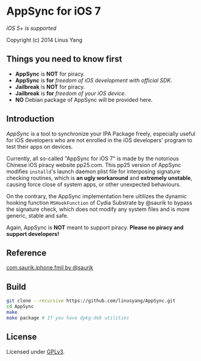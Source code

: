 # AppSync for iOS 7 
_iOS 5+ is supported_

Copyright (c) 2014 Linus Yang

## Things you need to know first
* __AppSync__ is __NOT__ for piracy. 
* __AppSync__ is __for__ _freedom of iOS development with official SDK_.
* __Jailbreak__ is __NOT__ for  piracy. 
* __Jailbreak__ is __for__ _freedom of your iOS device_.
* __NO__ Debian package of AppSync will be provided here.

Introduction
------
_AppSync_ is a tool to synchronize your IPA Package freely, especially useful for iOS developers who are not enrolled in the iOS developers' program to test their apps on devices.

Currently, all so-called "AppSync for iOS 7" is made by the notorious Chinese iOS piracy website pp25.com. This pp25 version of AppSync modifies `installd`'s launch daemon plist file for interposing signature checking routines, which is __an ugly workaround__ and __extremely unstable__, causing force close of system apps, or other unexpected behaviours.

On the contrary, the AppSync implementation here ultilizes the dynamic hooking function `MSHookFunction` of Cydia Substrate by @saurik to bypass the signature check, which does not modify any system files and is more generic, stable and safe.

Again, AppSync is __NOT__ meant to support piracy. __Please no piracy and support developers!__

Reference
------
[com.saurik.iphone.fmil by @saurik](http://svn.saurik.com/repos/menes/trunk/tweaks/fmil/Tweak.mm)

Build
------
```Bash
git clone --recursive https://github.com/linusyang/AppSync.git
cd AppSync
make
make package # If you have dpkg-deb utilities
```

License
------
Licensed under [GPLv3](http://www.gnu.org/copyleft/gpl.html).
